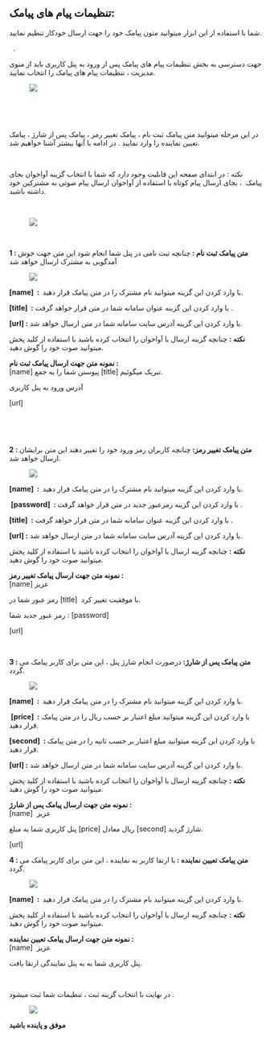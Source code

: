 <h2>تنظیمات پیام های پیامک:</h2><p>شما با استفاده از این ابزار میتوانید متون پیامک خود را جهت ارسال خودکار تنظیم نمایید.</p><p>&nbsp;&nbsp;.</p><p>جهت دسترسی به بخش تنظیمات پیام های پیامک پس از ورود به پنل کاربری باید از منوی مدیریت ، تنظیمات پیام های پیامک را انتخاب نمایید.</p><figure class="image"><img src="http://portal.avanak.ir/Content/AceAdmin/help/fecd6b4f6dd64985b83e8af5ee62faf7.png"></figure><p>&nbsp;&nbsp;</p><p>&nbsp;</p><p>در این مرحله میتوانید متن پیامک ثبت نام ، پیامک تغییر رمز ، پیامک پس از شارژ ، پیامک تعیین نماینده را وارد نمایید . در ادامه با آنها بیشتر آشنا خواهیم شد.</p><p>&nbsp;</p><p>نکته : در ابتدای صفحه این قابلیت وجود دارد که شما با انتخاب گزینه آواخوان بجای پیامک&nbsp; ، بجای ارسال پیام کوتاه با استفاده از آواخوان ارسال پیام صوتی به مشترکین خود داشته باشید.</p><p>&nbsp;</p><figure class="image"><img src="http://portal.avanak.ir/Content/AceAdmin/help/e1408441e66f48e38f35c240638d04f8.png"></figure><p>&nbsp;</p><p><strong>1 : متن پیامک ثبت نام : </strong>چنانچه ثبت نامی در پنل شما انجام شود این متن جهت خوش آمدگویی به مشترک ارسال خواهد شد</p><figure class="image"><img src="http://portal.avanak.ir/Content/AceAdmin/help/1b94e02a7918473893910190e0172f58.png"></figure><p><strong>[name] &nbsp;: &nbsp;</strong>با وارد کردن این گزینه میتوانید نام مشترک را در متن پیامک قرار دهید.</p><p><strong>[title] &nbsp;:</strong> با وارد کردن این گزینه عنوان سامانه شما در متن قرار خواهد گرفت .</p><p><strong>[url] :</strong> با وارد کردن این گزینه آدرس سایت سامانه شما در متن ارسال خواهد شد.</p><p><strong>نکته :</strong> چنانچه گزینه ارسال با آواخوان را انتخاب کرده باشید با استفاده از کلید پخش میتوانید صوت خود را گوش دهید.</p><p><strong>نمونه متن جهت ارسال پیامک ثبت نام :&nbsp;</strong><br>[name] پیوستن شما را به جمع [title] تبریک میگوئیم.</p><p>آدرس ورود به پنل کاربری</p><p>[url]</p><p>&nbsp;</p><p>&nbsp;</p><p><strong>2 : متن پیامک تغییر رمز: </strong>چنانچه کاربران رمز ورود خود را تغییر دهند این متن برایشان ارسال خواهد شد.</p><figure class="image"><img src="http://portal.avanak.ir/Content/AceAdmin/help/972a1c4d999e44d180661b9ae87fe39e.png"></figure><p><strong>[name] &nbsp;: &nbsp;</strong>با وارد کردن این گزینه میتوانید نام مشترک را در متن پیامک قرار دهید.</p><p><strong>&nbsp;[password] &nbsp;: </strong>با وارد کردن این گزینه رمزعبور جدید در متن قرار خواهد گرفت .</p><p><strong>[title] &nbsp;:</strong> با وارد کردن این گزینه عنوان سامانه شما در متن قرار خواهد گرفت .</p><p><strong>[url] :</strong> با وارد کردن این گزینه آدرس سایت سامانه شما در متن ارسال خواهد شد.</p><p><strong>نکته :</strong> چنانچه گزینه ارسال با آواخوان را انتخاب کرده باشید با استفاده از کلید پخش میتوانید صوت خود را گوش دهید.</p><p><strong>نمونه متن جهت ارسال پیامک تغییر رمز :&nbsp;</strong><br>[name] عزیز</p><p>رمز عبور شما در [title]&nbsp; با موفقیت تغییر کرد.</p><p>رمز عبور جدید شما : [password]</p><p>[url]</p><p>&nbsp;</p><p><strong>3 : متن پیامک پس از شارژ: </strong>درصورت انجام شارژ پنل ، این متن برای کاربر پیامک می گردد.</p><figure class="image"><img src="http://portal.avanak.ir/Content/AceAdmin/help/26653b49203a40a5aff4962b46d946b0.png"></figure><p><strong>[name] &nbsp;: &nbsp;</strong>با وارد کردن این گزینه میتوانید نام مشترک را در متن پیامک قرار دهید.</p><p><strong>&nbsp;[price] &nbsp;:</strong> با وارد کردن این گزینه میتوانید مبلغ اعتبار بر حسب ریال را در متن پیامک قرار دهید.</p><p><strong>[second] &nbsp;: </strong>با وارد کردن این گزینه میتوانید مبلغ اعتبار بر حسب ثانیه را در متن پیامک قرار دهید.</p><p><strong>[url] :</strong> با وارد کردن این گزینه آدرس سایت سامانه شما در متن ارسال خواهد شد.</p><p><strong>نکته :</strong> چنانچه گزینه ارسال با آواخوان را انتخاب کرده باشید با استفاده از کلید پخش میتوانید صوت خود را گوش دهید.</p><p><strong>نمونه متن جهت ارسال پیامک پس از شارژ :&nbsp;</strong><br>[name] &nbsp;عزیز</p><p>پنل کاربری شما به مبلغ [price] ریال معادل [second] شارژ گردید.</p><p>[url]</p><p><strong>4 : متن پیامک تعیین نماینده : </strong>با ارتقا کاربر به نماینده ، این متن برای کاربر پیامک می گردد.</p><figure class="image"><img src="http://portal.avanak.ir/Content/AceAdmin/help/3380de8ae6b74fb19855054846c7bb31.png"></figure><p><strong>[name] &nbsp;: &nbsp;</strong>با وارد کردن این گزینه میتوانید نام مشترک را در متن پیامک قرار دهید.</p><p><strong>نکته :</strong> چنانچه گزینه ارسال با آواخوان را انتخاب کرده باشید با استفاده از کلید پخش میتوانید صوت خود را گوش دهید.</p><p><strong>نمونه متن جهت ارسال پیامک تعیین نماینده :&nbsp;</strong><br>[name] &nbsp;عزیز</p><p>پنل کاربری شما به به پنل نمایندگی ارتقا یافت.</p><p>&nbsp;</p><p>در نهایت با انتخاب گزینه ثبت ، تنظیمات شما ثبت میشود .</p><figure class="image"><img src="http://portal.avanak.ir/Content/AceAdmin/help/a142b99da5a346808fc08e7512a9170f.png"></figure><p><strong>موفق و پاینده باشید</strong></p>